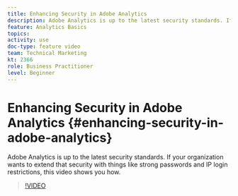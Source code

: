 ```yaml
---
title: Enhancing Security in Adobe Analytics
description: Adobe Analytics is up to the latest security standards. If your organization wants to extend that security with things like strong passwords and IP login restrictions, this video will show you how.
feature: Analytics Basics
topics: 
activity: use
doc-type: feature video
team: Technical Marketing
kt: 2366
role: Business Practitioner
level: Beginner
---
```


# Enhancing Security in Adobe Analytics {#enhancing-security-in-adobe-analytics}

Adobe Analytics is up to the latest security standards. If your organization wants to extend that security with things like strong passwords and IP login restrictions, this video shows you how.

>[!VIDEO](https://video.tv.adobe.com/v/25458/?quality=12)

